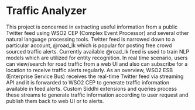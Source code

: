 Traffic Analyzer
================

This project is concerned in extracting useful information from a public Twitter feed using WSO2 CEP (Complex Event Processor) and several other natural language processing tools. Twitter feed is narrowed down to a particular account, @road_lk which is popular for posting free crowd sourced traffic alerts. Currently available @road_lk feed is used to train NLP models which are utilized for entity recognition. In real time scenario, users can view/search for road traffic from a web UI and also can subscribe for a location to receive traffic alerts regularly. As an overview, WSO2 ESB (Enterprise Service Bus) receives the real-time Twitter feed via streaming API and it is forwarded to WSO2 CEP to generate traffic information available in feed alerts. Custom Siddhi extensions and queries process these streams to generate traffic information according to user request and publish them back to web UI or to alerts.
